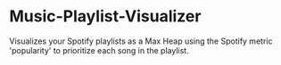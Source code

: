# Music-Playlist-Visualizer
Visualizes your Spotify playlists as a Max Heap using the Spotify metric 'popularity' to prioritize each song in the playlist.
